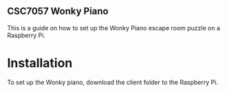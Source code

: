 ## CSC7057 Wonky Piano
This is a guide on how to set up the Wonky Piano escape room puzzle on a Raspberry Pi.

# Installation
To set up the Wonky piano, download the client folder to the Raspberry Pi.





